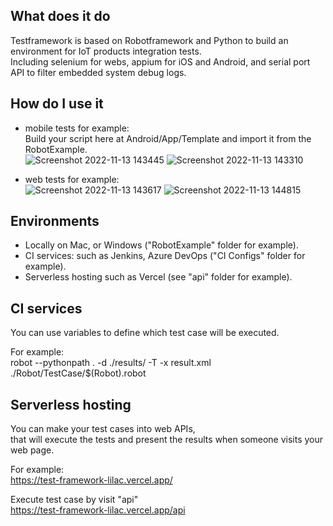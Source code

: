 ## What does it do
Testframework is based on Robotframework and Python to build an environment for IoT products integration tests.  
Including selenium for webs, appium for iOS and Android, and serial port API to filter embedded system debug logs.

## How do I use it
- mobile tests for example:  
Build your script here at Android/App/Template and import it from the RobotExample.  
![Screenshot 2022-11-13 143445](https://user-images.githubusercontent.com/98958185/201509124-12264a1c-46c9-4cae-9a4c-f5a11e437321.png)
![Screenshot 2022-11-13 143310](https://user-images.githubusercontent.com/98958185/201509077-f32ea556-e6fe-4701-9591-888bea58b330.png)

- web tests for example:  
![Screenshot 2022-11-13 143617](https://user-images.githubusercontent.com/98958185/201509185-e6a0a872-68c9-4801-b33d-8d59cbbb542a.png)
![Screenshot 2022-11-13 144815](https://user-images.githubusercontent.com/98958185/201509552-62ccebad-1924-4fe8-a13b-769744c3f564.png)


## Environments
- Locally on Mac, or Windows ("RobotExample" folder for example).
- CI services: such as Jenkins, Azure DevOps ("CI Configs" folder for example).
- Serverless hosting such as Vercel (see "api" folder for example).


## CI services
You can use variables to define which test case will be executed.

For example:   
robot --pythonpath . -d ./results/ -T -x result.xml ./Robot/TestCase/$(Robot).robot


## Serverless hosting
You can make your test cases into web APIs,  
that will execute the tests and present the results when someone visits your web page.

For example:  
https://test-framework-lilac.vercel.app/

Execute test case by visit "api"  
https://test-framework-lilac.vercel.app/api

